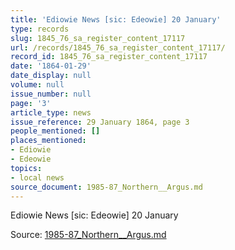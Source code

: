 ```yaml
---
title: 'Ediowie News [sic: Edeowie] 20 January'
type: records
slug: 1845_76_sa_register_content_17117
url: /records/1845_76_sa_register_content_17117/
record_id: 1845_76_sa_register_content_17117
date: '1864-01-29'
date_display: null
volume: null
issue_number: null
page: '3'
article_type: news
issue_reference: 29 January 1864, page 3
people_mentioned: []
places_mentioned:
- Ediowie
- Edeowie
topics:
- local news
source_document: 1985-87_Northern__Argus.md
---
```


Ediowie News [sic: Edeowie] 20 January

Source: [1985-87_Northern__Argus.md](/downloads/markdown/1985-87_Northern__Argus.md)
